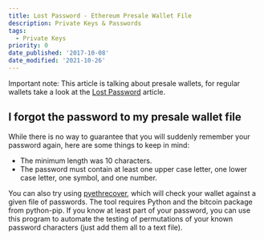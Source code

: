 ```yaml
---
title: Lost Password - Ethereum Presale Wallet File
description: Private Keys & Passwords
tags:
  - Private Keys
priority: 0
date_published: '2017-10-08'
date_modified: '2021-10-26'
---
```


Important note: This article is talking about presale wallets, for regular wallets take a look at the [Lost Password](/troubleshooting/accessing-wallet/lost-ethereum-wallet-password) article.

## I forgot the password to my presale wallet file

While there is no way to guarantee that you will suddenly remember your password again, here are some things to keep in mind:

- The minimum length was 10 characters.
- The password must contain at least one upper case letter, one lower case letter, one symbol, and one number.

You can also try using [pyethrecover](https://github.com/burjorjee/pyethrecover), which will check your wallet against a given file of passwords. The tool requires Python and the bitcoin package from python-pip. If you know at least part of your password, you can use this program to automate the testing of permutations of your known password characters (just add them all to a text file).

